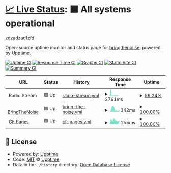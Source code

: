 # [📈 Live Status](https://demo.upptime.js.org): <!--live status--> **🟩 All systems operational**

zdzadzadfzfd

Open-source uptime monitor and status page for [bringthenoi.se](https://bringthenoi.se), powered by [Upptime](https://github.com/upptime/upptime).

[![Uptime CI](https://github.com/guiltlab/upptime/workflows/Uptime%20CI/badge.svg)](https://github.com/guiltlab/upptime/actions?query=workflow%3A%22Uptime+CI%22)
[![Response Time CI](https://github.com/guiltlab/upptime/workflows/Response%20Time%20CI/badge.svg)](https://github.com/guiltlab/upptime/actions?query=workflow%3A%22Response+Time+CI%22)
[![Graphs CI](https://github.com/guiltlab/upptime/workflows/Graphs%20CI/badge.svg)](https://github.com/guiltlab/upptime/actions?query=workflow%3A%22Graphs+CI%22)
[![Static Site CI](https://github.com/guiltlab/upptime/workflows/Static%20Site%20CI/badge.svg)](https://github.com/guiltlab/upptime/actions?query=workflow%3A%22Static+Site+CI%22)
[![Summary CI](https://github.com/guiltlab/upptime/workflows/Summary%20CI/badge.svg)](https://github.com/guiltlab/upptime/actions?query=workflow%3A%22Summary+CI%22)

<!--start: status pages-->
<!-- This summary is generated by Upptime (https://github.com/upptime/upptime) -->
<!-- Do not edit this manually, your changes will be overwritten -->
<!-- prettier-ignore -->
| URL | Status | History | Response Time | Uptime |
| --- | ------ | ------- | ------------- | ------ |
| <img alt="" src="https://icons.duckduckgo.com/ip3/null.ico" height="13"> Radio Stream | 🟩 Up | [radio-stream.yml](https://github.com/guiltlab/upptime/commits/HEAD/history/radio-stream.yml) | <details><summary><img alt="Response time graph" src="./graphs/radio-stream/response-time-week.png" height="20"> 2761ms</summary><br><a href="https://guiltlab.github.io/upptime/history/radio-stream"><img alt="Response time 938" src="https://img.shields.io/endpoint?url=https%3A%2F%2Fraw.githubusercontent.com%2Fguiltlab%2Fupptime%2FHEAD%2Fapi%2Fradio-stream%2Fresponse-time.json"></a><br><a href="https://guiltlab.github.io/upptime/history/radio-stream"><img alt="24-hour response time 850" src="https://img.shields.io/endpoint?url=https%3A%2F%2Fraw.githubusercontent.com%2Fguiltlab%2Fupptime%2FHEAD%2Fapi%2Fradio-stream%2Fresponse-time-day.json"></a><br><a href="https://guiltlab.github.io/upptime/history/radio-stream"><img alt="7-day response time 2761" src="https://img.shields.io/endpoint?url=https%3A%2F%2Fraw.githubusercontent.com%2Fguiltlab%2Fupptime%2FHEAD%2Fapi%2Fradio-stream%2Fresponse-time-week.json"></a><br><a href="https://guiltlab.github.io/upptime/history/radio-stream"><img alt="30-day response time 1453" src="https://img.shields.io/endpoint?url=https%3A%2F%2Fraw.githubusercontent.com%2Fguiltlab%2Fupptime%2FHEAD%2Fapi%2Fradio-stream%2Fresponse-time-month.json"></a><br><a href="https://guiltlab.github.io/upptime/history/radio-stream"><img alt="1-year response time 1069" src="https://img.shields.io/endpoint?url=https%3A%2F%2Fraw.githubusercontent.com%2Fguiltlab%2Fupptime%2FHEAD%2Fapi%2Fradio-stream%2Fresponse-time-year.json"></a></details> | <details><summary><a href="https://guiltlab.github.io/upptime/history/radio-stream">99.24%</a></summary><a href="https://guiltlab.github.io/upptime/history/radio-stream"><img alt="All-time uptime 99.08%" src="https://img.shields.io/endpoint?url=https%3A%2F%2Fraw.githubusercontent.com%2Fguiltlab%2Fupptime%2FHEAD%2Fapi%2Fradio-stream%2Fuptime.json"></a><br><a href="https://guiltlab.github.io/upptime/history/radio-stream"><img alt="24-hour uptime 100.00%" src="https://img.shields.io/endpoint?url=https%3A%2F%2Fraw.githubusercontent.com%2Fguiltlab%2Fupptime%2FHEAD%2Fapi%2Fradio-stream%2Fuptime-day.json"></a><br><a href="https://guiltlab.github.io/upptime/history/radio-stream"><img alt="7-day uptime 99.24%" src="https://img.shields.io/endpoint?url=https%3A%2F%2Fraw.githubusercontent.com%2Fguiltlab%2Fupptime%2FHEAD%2Fapi%2Fradio-stream%2Fuptime-week.json"></a><br><a href="https://guiltlab.github.io/upptime/history/radio-stream"><img alt="30-day uptime 99.83%" src="https://img.shields.io/endpoint?url=https%3A%2F%2Fraw.githubusercontent.com%2Fguiltlab%2Fupptime%2FHEAD%2Fapi%2Fradio-stream%2Fuptime-month.json"></a><br><a href="https://guiltlab.github.io/upptime/history/radio-stream"><img alt="1-year uptime 97.88%" src="https://img.shields.io/endpoint?url=https%3A%2F%2Fraw.githubusercontent.com%2Fguiltlab%2Fupptime%2FHEAD%2Fapi%2Fradio-stream%2Fuptime-year.json"></a></details>
| <img alt="" src="https://icons.duckduckgo.com/ip3/bringthenoi.se.ico" height="13"> [BringTheNoise](https://bringthenoi.se) | 🟩 Up | [bring-the-noise.yml](https://github.com/guiltlab/upptime/commits/HEAD/history/bring-the-noise.yml) | <details><summary><img alt="Response time graph" src="./graphs/bring-the-noise/response-time-week.png" height="20"> 342ms</summary><br><a href="https://guiltlab.github.io/upptime/history/bring-the-noise"><img alt="Response time 236" src="https://img.shields.io/endpoint?url=https%3A%2F%2Fraw.githubusercontent.com%2Fguiltlab%2Fupptime%2FHEAD%2Fapi%2Fbring-the-noise%2Fresponse-time.json"></a><br><a href="https://guiltlab.github.io/upptime/history/bring-the-noise"><img alt="24-hour response time 248" src="https://img.shields.io/endpoint?url=https%3A%2F%2Fraw.githubusercontent.com%2Fguiltlab%2Fupptime%2FHEAD%2Fapi%2Fbring-the-noise%2Fresponse-time-day.json"></a><br><a href="https://guiltlab.github.io/upptime/history/bring-the-noise"><img alt="7-day response time 342" src="https://img.shields.io/endpoint?url=https%3A%2F%2Fraw.githubusercontent.com%2Fguiltlab%2Fupptime%2FHEAD%2Fapi%2Fbring-the-noise%2Fresponse-time-week.json"></a><br><a href="https://guiltlab.github.io/upptime/history/bring-the-noise"><img alt="30-day response time 261" src="https://img.shields.io/endpoint?url=https%3A%2F%2Fraw.githubusercontent.com%2Fguiltlab%2Fupptime%2FHEAD%2Fapi%2Fbring-the-noise%2Fresponse-time-month.json"></a><br><a href="https://guiltlab.github.io/upptime/history/bring-the-noise"><img alt="1-year response time 239" src="https://img.shields.io/endpoint?url=https%3A%2F%2Fraw.githubusercontent.com%2Fguiltlab%2Fupptime%2FHEAD%2Fapi%2Fbring-the-noise%2Fresponse-time-year.json"></a></details> | <details><summary><a href="https://guiltlab.github.io/upptime/history/bring-the-noise">100.00%</a></summary><a href="https://guiltlab.github.io/upptime/history/bring-the-noise"><img alt="All-time uptime 99.95%" src="https://img.shields.io/endpoint?url=https%3A%2F%2Fraw.githubusercontent.com%2Fguiltlab%2Fupptime%2FHEAD%2Fapi%2Fbring-the-noise%2Fuptime.json"></a><br><a href="https://guiltlab.github.io/upptime/history/bring-the-noise"><img alt="24-hour uptime 100.00%" src="https://img.shields.io/endpoint?url=https%3A%2F%2Fraw.githubusercontent.com%2Fguiltlab%2Fupptime%2FHEAD%2Fapi%2Fbring-the-noise%2Fuptime-day.json"></a><br><a href="https://guiltlab.github.io/upptime/history/bring-the-noise"><img alt="7-day uptime 100.00%" src="https://img.shields.io/endpoint?url=https%3A%2F%2Fraw.githubusercontent.com%2Fguiltlab%2Fupptime%2FHEAD%2Fapi%2Fbring-the-noise%2Fuptime-week.json"></a><br><a href="https://guiltlab.github.io/upptime/history/bring-the-noise"><img alt="30-day uptime 100.00%" src="https://img.shields.io/endpoint?url=https%3A%2F%2Fraw.githubusercontent.com%2Fguiltlab%2Fupptime%2FHEAD%2Fapi%2Fbring-the-noise%2Fuptime-month.json"></a><br><a href="https://guiltlab.github.io/upptime/history/bring-the-noise"><img alt="1-year uptime 99.91%" src="https://img.shields.io/endpoint?url=https%3A%2F%2Fraw.githubusercontent.com%2Fguiltlab%2Fupptime%2FHEAD%2Fapi%2Fbring-the-noise%2Fuptime-year.json"></a></details>
| <img alt="" src="https://icons.duckduckgo.com/ip3/bringthenoise.pages.dev.ico" height="13"> [CF Pages](https://bringthenoise.pages.dev) | 🟩 Up | [cf-pages.yml](https://github.com/guiltlab/upptime/commits/HEAD/history/cf-pages.yml) | <details><summary><img alt="Response time graph" src="./graphs/cf-pages/response-time-week.png" height="20"> 155ms</summary><br><a href="https://guiltlab.github.io/upptime/history/cf-pages"><img alt="Response time 132" src="https://img.shields.io/endpoint?url=https%3A%2F%2Fraw.githubusercontent.com%2Fguiltlab%2Fupptime%2FHEAD%2Fapi%2Fcf-pages%2Fresponse-time.json"></a><br><a href="https://guiltlab.github.io/upptime/history/cf-pages"><img alt="24-hour response time 121" src="https://img.shields.io/endpoint?url=https%3A%2F%2Fraw.githubusercontent.com%2Fguiltlab%2Fupptime%2FHEAD%2Fapi%2Fcf-pages%2Fresponse-time-day.json"></a><br><a href="https://guiltlab.github.io/upptime/history/cf-pages"><img alt="7-day response time 155" src="https://img.shields.io/endpoint?url=https%3A%2F%2Fraw.githubusercontent.com%2Fguiltlab%2Fupptime%2FHEAD%2Fapi%2Fcf-pages%2Fresponse-time-week.json"></a><br><a href="https://guiltlab.github.io/upptime/history/cf-pages"><img alt="30-day response time 147" src="https://img.shields.io/endpoint?url=https%3A%2F%2Fraw.githubusercontent.com%2Fguiltlab%2Fupptime%2FHEAD%2Fapi%2Fcf-pages%2Fresponse-time-month.json"></a><br><a href="https://guiltlab.github.io/upptime/history/cf-pages"><img alt="1-year response time 138" src="https://img.shields.io/endpoint?url=https%3A%2F%2Fraw.githubusercontent.com%2Fguiltlab%2Fupptime%2FHEAD%2Fapi%2Fcf-pages%2Fresponse-time-year.json"></a></details> | <details><summary><a href="https://guiltlab.github.io/upptime/history/cf-pages">100.00%</a></summary><a href="https://guiltlab.github.io/upptime/history/cf-pages"><img alt="All-time uptime 99.99%" src="https://img.shields.io/endpoint?url=https%3A%2F%2Fraw.githubusercontent.com%2Fguiltlab%2Fupptime%2FHEAD%2Fapi%2Fcf-pages%2Fuptime.json"></a><br><a href="https://guiltlab.github.io/upptime/history/cf-pages"><img alt="24-hour uptime 100.00%" src="https://img.shields.io/endpoint?url=https%3A%2F%2Fraw.githubusercontent.com%2Fguiltlab%2Fupptime%2FHEAD%2Fapi%2Fcf-pages%2Fuptime-day.json"></a><br><a href="https://guiltlab.github.io/upptime/history/cf-pages"><img alt="7-day uptime 100.00%" src="https://img.shields.io/endpoint?url=https%3A%2F%2Fraw.githubusercontent.com%2Fguiltlab%2Fupptime%2FHEAD%2Fapi%2Fcf-pages%2Fuptime-week.json"></a><br><a href="https://guiltlab.github.io/upptime/history/cf-pages"><img alt="30-day uptime 100.00%" src="https://img.shields.io/endpoint?url=https%3A%2F%2Fraw.githubusercontent.com%2Fguiltlab%2Fupptime%2FHEAD%2Fapi%2Fcf-pages%2Fuptime-month.json"></a><br><a href="https://guiltlab.github.io/upptime/history/cf-pages"><img alt="1-year uptime 100.00%" src="https://img.shields.io/endpoint?url=https%3A%2F%2Fraw.githubusercontent.com%2Fguiltlab%2Fupptime%2FHEAD%2Fapi%2Fcf-pages%2Fuptime-year.json"></a></details>

<!--end: status pages-->

## 📄 License

- Powered by: [Upptime](https://github.com/upptime/upptime)
- Code: [MIT](./LICENSE) © [Upptime](https://upptime.js.org)
- Data in the `./history` directory: [Open Database License](https://opendatacommons.org/licenses/odbl/1-0/)
